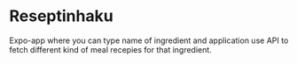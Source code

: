 # Reseptinhaku
Expo-app where you can type name of ingredient and application use API to fetch different kind of meal recepies for that ingredient.
